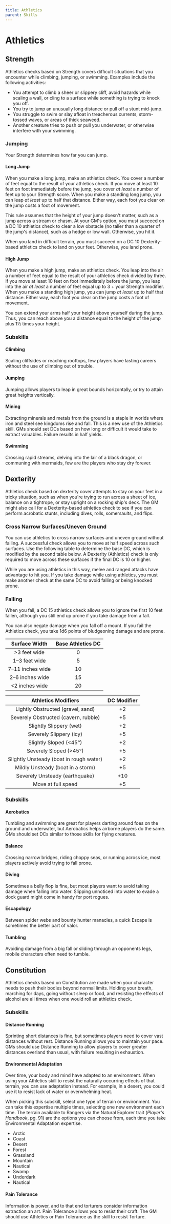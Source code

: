 ```yaml
---
title: Athletics
parent: Skills
---
```


# Athletics

## Strength
Athletics checks based on Strength covers difficult situations that you encounter while climbing, jumping, or swimming. Examples include the following activities:
* You attempt to climb a sheer or slippery cliff, avoid hazards while scaling a wall, or cling to a surface while something is trying to knock you off.
* You try to jump an unusually long distance or pull off a stunt mid-jump.
* You struggle to swim or slay afloat in treacherous currents, storm-tossed waves, or areas of thick seaweed.
* Another creature tries to push or pull you underwater, or otherwise interfere with your swimming.

### Jumping
Your Strength determines how far you can jump.

#### Long Jump
When you make a long jump, make an athletics check. You cover a number of feet equal to the result of your athletics check. If you move at least 10 feet on foot immediately before the jump, you cover *at least* a number of feet up to your Strength score. When you make a standing long jump, you can leap *at least* up to half that distance. Either way, each foot you clear on the jump costs a foot of movement.

This rule assumes that the height of your jump doesn't matter, such as a jump across a stream or chasm. At your GM's option, you must succeed on a DC 10 athletics check to clear a low obstacle (no taller than a quarter of the jump's distance), such as a hedge or low wall. Otherwise, you hit it.

When you land in difficult terrain, you must succeed on a DC 10 Dexterity-based athletics check to land on your feet. Otherwise, you land prone.

#### High Jump
When you make a high jump, make an athletics check. You leap into the air a number of feet equal to the result of your athletics check divided by three. If you move at least 10 feet on foot immediately before the jump, you leap into the air *at least* a number of feet equal up to 3 + your Strength modifier. When you make a standing high jump, you can jump *at least* up to half that distance. Either way, each foot you clear on the jump costs a foot of movement.

You can extend your arms half your height above yourself during the jump. Thus, you can reach above you a distance equal to the height of the jump plus 1½ times your height.

### Subskills

#### Climbing
Scaling cliffsides or reaching rooftops, few players have lasting careers without the use of climbing out of trouble.

#### Jumping
Jumping allows players to leap in great bounds horizontally, or try to attain great heights vertically.

#### Mining
Extracting minerals and metals from the ground is a staple in worlds where iron and steel see kingdoms rise and fall. This is a new use of the Athletics skill. GMs should set DCs based on how long or difficult it would take to extract valuables. Failure results in half yields.

#### Swimming
Crossing rapid streams, delving into the lair of a black dragon, or communing with mermaids, few are the players who stay dry forever.

## Dexterity
Athletics check based on dexterity cover attempts to stay on your feet in a tricky situation, such as when you're trying to run across a sheet of ice, balance on a tightrope, or stay upright on a rocking ship's deck. The GM might also call for a Dexterity-based athletics check to see if you can perform acrobatic stunts, including dives, rolls, somersaults, and flips.

### Cross Narrow Surfaces/Uneven Ground
You can use athletics to cross narrow surfaces and uneven ground without falling. A successful check allows you to move at half speed across such surfaces. Use the following table to determine the base DC, which is modified by the second table below. A Dexterity (Athletics) check is only required to move across these surfaces if the final DC is 10 or higher.

While you are using athletics in this way, melee and ranged attacks have advantage to hit you. If you take damage while using athletics, you must make another check at the same DC to avoid falling or being knocked prone.

### Falling
When you fall, a DC 15 athletics check allows you to ignore the first 10 feet fallen, although you still end up prone if you take damage from a fall.

You can also negate damage when you fall off a mount. If you fail the Athletics check, you take 1d6 points of bludgeoning damage and are prone.

| Surface Width | Base Athletics DC |
|:-------------:|:------------------:|
| >3 feet wide | 0 |
| 1–3 feet wide | 5 |
| 7–11 inches wide | 10 |
| 2–6 inches wide | 15 |
| &#60;2 inches wide | 20 |

| Athletics Modifiers | DC Modifier |
|:--------------------:|:-----------:|
| Lightly Obstructed (gravel, sand) | +2 |
| Severely Obstructed (cavern, rubble) | +5 |
| Slightly Slippery (wet) | +2 |
| Severely Slippery (icy) | +5 |
| Slightly Sloped (&#60;45°) | +2 |
| Severely Sloped (>45°) | +5 |
| Slightly Unsteady (boat in rough water) | +2 |
| Mildly Unsteady (boat in a storm) | +5 |
| Severely Unsteady (earthquake) | +10 |
| Move at full speed | +5 |

### Subskills

#### Aerobatics
Tumbling and swimming are great for players darting around foes on the ground and underwater, but Aerobatics helps airborne players do the same. GMs should set DCs similar to those skills for flying creatures.

#### Balance
Crossing narrow bridges, riding choppy seas, or running across ice, most players actively avoid trying to fall prone.

#### Diving
Sometimes a belly flop is fine, but most players want to avoid taking damage when falling into water. Slipping unnoticed into water to evade a dock guard might come in handy for port rogues.

#### Escapology
Between spider webs and bounty hunter manacles, a quick Escape is sometimes the better part of valor.

#### Tumbling
Avoiding damage from a big fall or sliding through an opponents legs, mobile characters often need to tumble.

## Constitution
Athletics checks based on Constitution are made when your character needs to push their bodies beyond normal limits. Holding your breath, marching for days, going without sleep or food, and resisting the effects of alcohol are all times when one would roll an athletics check.

### Subskills

#### Distance Running
Sprinting short distances is fine, but sometimes players need to cover vast distances without rest. Distance Running allows you to maintain your pace. GMs should use Distance Running to allow players to cover greater distances overland than usual, with failure resulting in exhaustion.

#### Environmental Adaptation
Over time, your body and mind have adapted to an environment. When using your Athletics skill to resist the naturally occurring effects of that terrain, you can use adaptation instead. For example, in a desert, you could use it to resist lack of water or overwhelming heat.

When picking this subskill, select one type of terrain or environment. You can take this expertise multiple times, selecting one new environment each time. The terrain available to Rangers via the Natural Explorer trait (*Player's Handbook*, pg. 91) are the options you can choose from, each time you take Environmental Adaptation expertise. 
* Arctic
* Coast
* Desert
* Forest
* Grassland
* Mountain
* Nautical
* Swamp
* Underdark
* Nautical

#### Pain Tolerance
Information is power, and to that end torturers consider information extraction an art. Pain Tolerance allows you to resist their craft. The GM should use Athletics or Pain Tolerance as the skill to resist Torture.
